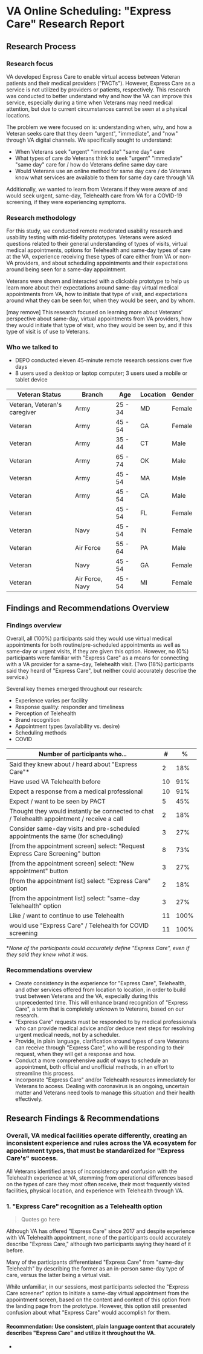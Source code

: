 # VA Online Scheduling: "Express Care" Research Report

## Research Process

### Research focus

VA developed Express Care to enable virtual access between Veteran patients and their medical providers ("PACTs"). However, Express Care as a service is not utilized by providers or patients, respectively. This research was conducted to better understand why and how the VA can improve this service, especially during a time when Veterans may need medical attention, but due to current circumstances cannot be seen at a physical locations.

The problem we were focused on is: understanding when, why, and how a Veteran seeks care that they deem "urgent", "immediate", and "now" through VA digital channels. We specifically sought to understand:

- When Veterans seek "urgent" "immediate" "same day" care
- What types of care do Veterans think to seek "urgent" "immediate" "same day" care for / how do Veterans define same day care
- Would Veterans use an online method for same day care / do Veterans know what services are available to them for same day care through VA

Additionally, we wanted to learn from Veterans if they were aware of and would seek urgent, same-day, Telehealth care from VA for a COVID-19 screening, if they were experiencing symptoms.



### Research methodology

For this study, we conducted remote moderated usability research and usability testing with mid-fidelity prototypes. Veterans were asked questions related to their general understanding of types of visits, virtual medical appointments, options for Telehealth and same-day types of care at the VA, experience receiving these types of care either from VA or non-VA providers, and about scheduling appointments and their expectations around being seen for a same-day appointment. 

Veterans were shown and interacted with a clickable prototype to help us learn more about their expectations around same-day virtual medical appointments from VA, how to initiate that type of visit, and expectations around what they can be seen for, when they would be seen, and by whom.

[may remove] This research focused on learning more about Veterans' perspective about same-day, virtual appointments from VA providers, how they would initiate that type of visit, who they would be seen by, and if this type of visit is of use to Veterans. 



### Who we talked to

* DEPO conducted eleven 45-minute remote research sessions over five days
* 8 users used a desktop or laptop computer; 3 users used a mobile or tablet device

| Veteran Status               | Branch          | Age     | Location | Gender |
| ---------------------------- | --------------- | ------- | -------- | ------ |
| Veteran, Veteran's caregiver | Army            | 25 - 34 | MD       | Female |
| Veteran                      | Army            | 45 - 54 | GA       | Female |
| Veteran                      | Army            | 35 - 44 | CT       | Male   |
| Veteran                      | Army            | 65 - 74 | OK       | Male   |
| Veteran                      | Army            | 45 - 54 | MA       | Male   |
| Veteran                      | Army            | 45 - 54 | CA       | Male   |
| Veteran                      |                 | 45 - 54 | FL       | Female |
| Veteran                      | Navy            | 45 - 54 | IN       | Female |
| Veteran                      | Air Force       | 55 - 64 | PA       | Male   |
| Veteran                      | Navy            | 45 - 54 | GA       | Female |
| Veteran                      | Air Force, Navy | 45 - 54 | MI       | Female |



## Findings and Recommendations Overview

### Findings overview

Overall, all (100%) participants said they would use virtual medical appointments for both routine/pre-scheduled appointments as well as same-day or urgent visits, if they are given this option. However, no (0%) participants were familiar with "Express Care" as a means for connecting with a VA provider for a same-day, Telehealth visit. (Two (18%) participants said they heard of "Express Care", but neither could accurately describe the service.) 

Several key themes emerged throughout our research:

- Experience varies per facility 
- Response quality: responder and timeliness 
- Perception of Telehealth
- Brand recognition
- Appointment types (availability vs. desire)
- Scheduling methods
- COVID

| Number of participants who...                                | #    | %    |
| ------------------------------------------------------------ | ---- | ---- |
| Said they knew about / heard about "Express Care"*           | 2    | 18%  |
| Have used VA Telehealth before                               | 10   | 91%  |
| Expect a response from a medical professional                | 10   | 91%  |
| Expect / want to be seen by PACT                             | 5    | 45%  |
| Thought they would instantly be connected to chat / Telehealth appointment / receive a call | 2    | 18%  |
| Consider same-day visits and pre-scheduled appointments the same (for scheduling) | 3    | 27%  |
| [from the appointment screen] select:  "Request Express Care Screening" button | 8    | 73%  |
| [from the appointment screen] select:  "New appointment" button | 3    | 27%  |
| [from the appointment list] select:  "Express Care" option   | 2    | 18%  |
| [from the appointment list] select:  "same-day Telehealth" option | 3    | 27%  |
| Like / want to continue to use Telehealth                    | 11   | 100% |
| would use "Express Care" / Telehealth for COVID screening    | 11   | 100% |

**None of the participants could accurately define "Express Care", even if they said they knew what it was.*


### Recommendations overview

- Create consistency in the experience for "Express Care", Telehealth, and other services offered from location to location, in order to build trust between Veterans and the VA, especially during this unprecedented time. This will enhance brand recognition of "Express Care", a term that is completely unknown to Veterans, based on our research. 
- "Express Care" requests must be responded to by medical professionals who can provide medical advice and/or deduce next steps for resolving urgent medical needs, not by a scheduler. 
- Provide, in plain language, clarification around types of care Veterans can receive through "Express Care", who will be responding to their request, when they will get a response and how.
- Conduct a more comprehensive audit of ways to schedule an appointment, both official and unofficial methods, in an effort to streamline this process. 
- Incorporate "Express Care" and/or Telehealth resources immediately for Veterans to access. Dealing with coronavirus is an ongoing, uncertain matter and Veterans need tools to manage this situation and their health effectively. 

## Research Findings & Recommendations

### Overall, VA medical facilities operate differently, creating an inconsistent experience and rules across the VA ecosystem for appointment types, that must be standardized for "Express Care's" success.

All Veterans identified areas of inconsistency and confusion with the Telehealth experience at VA, stemming from operational differences based on the types of care they most often receive, their most frequently visited facilities, physical location, and experience with Telehealth through VA. 

### 1. "Express Care" recognition as a Telehealth option

> Quotes go here

Although VA has offered "Express Care" since 2017 and despite experience with VA Telehealth appointment, none of the participants could accurately describe "Express Care," although two participants saying they heard of it before. 

Many of the participants differentiated "Express Care" from "same-day Telehealth" by describing the former as an in-person same-day type of care, versus the latter being a virtual visit. 

While unfamiliar, in our sessions, most participants selected the "Express Care screener" option to initiate a same-day virtual appointment from the appointment screen, based on the content and context of this option from the landing page from the prototype. However, this option still presented confusion about what "Express Care" would accomplish for them.

#### Recommendation: Use consistent, plain language content that accurately describes "Express Care" and utilize it throughout the VA.

- 
